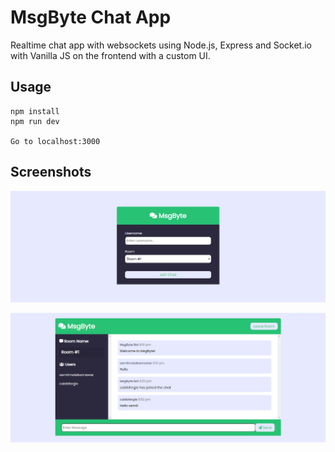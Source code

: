 # MsgByte Chat App
Realtime chat app with websockets using Node.js, Express and Socket.io with Vanilla JS on the frontend with a custom UI.

## Usage
```
npm install
npm run dev

Go to localhost:3000
```

## Screenshots

 ![Join Page](public/img/join-page.png)

 ![Chat Page](public/img/chat-page.png)
